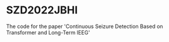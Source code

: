 # SZD2022JBHI
The code for the paper 'Continuous Seizure Detection Based on Transformer and Long-Term IEEG'

